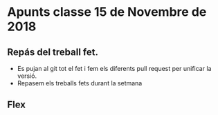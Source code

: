 # Apunts classe 15 de Novembre de 2018

## Repás del treball fet.
* Es pujan al git tot el fet i fem els diferents pull request per unificar la versió. 
* Repasem els treballs fets durant la setmana

## Flex
